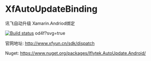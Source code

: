 # XfAutoUpdateBinding
讯飞自动升级 Xamarin.Andriod绑定

[![Build status](https://ci.appveyor.com/api/projects/status/n0fsf2o4air7od4f?svg=true)](https://ci.appveyor.com/project/yz1311/xfautoupdatebinding)
od4f?svg=true


官网地址: http://www.xfyun.cn/sdk/dispatch

Nuget: https://www.nuget.org/packages/Iflytek.AutoUpdate.Android/

